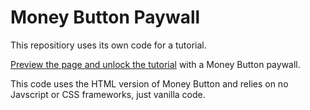 # Money Button Paywall

This repositiory uses its own code for a tutorial. 

[Preview the page and unlock the tutorial](https://krypt1k86.github.io/mb-paywall/) with a Money Button paywall.

This code uses the HTML version of Money Button and relies on no Javscript or CSS frameworks, just vanilla code.
